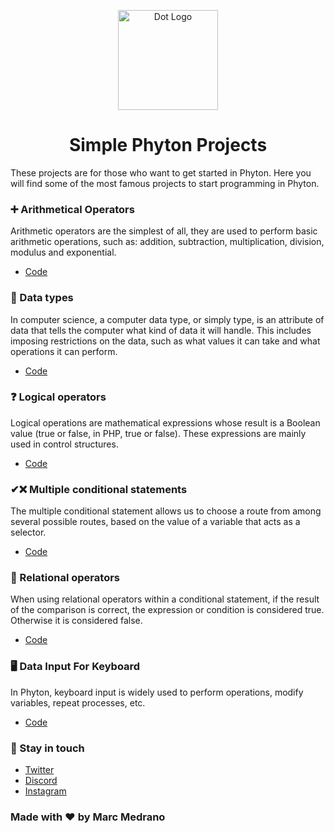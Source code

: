 <p align="center">
<a target="blank"><img src="https://raw.githubusercontent.com/sammwyy/sammwyy/master/skills/python.png" width="160" alt="Dot Logo" /></a>
</a>
<h1 align="center">Simple Phyton Projects</h1>
</p>
These projects are for those who want to get started in Phyton. Here you will find some of the most famous projects to start programming in Phyton. 

### ➕ Arithmetical Operators
Arithmetic operators are the simplest of all, they are used to perform basic arithmetic operations, such as: addition, subtraction, multiplication, division, modulus and exponential. 
- [Code](https://github.com/elmarcz/Simple-Phyton-projects/blob/main/Content/Arithmetic%20operators%20in%20Python.md)

### 📜 Data types
In computer science, a computer data type, or simply type, is an attribute of data that tells the computer what kind of data it will handle. This includes imposing restrictions on the data, such as what values it can take and what operations it can perform. 
- [Code](https://github.com/elmarcz/Data-types-in-Python/blob/main/README.md)

### ❓ Logical operators
Logical operations are mathematical expressions whose result is a Boolean value (true or false, in PHP, true or false). These expressions are mainly used in control structures. 
- [Code](https://github.com/elmarcz/Simple-Phyton-projects/blob/main/Content/Logical%20operations.md)

### ✔❌ Multiple conditional statements
The multiple conditional statement allows us to choose a route from among several possible routes, based on the value of a variable that acts as a selector. 
- [Code](https://github.com/elmarcz/Simple-Phyton-projects/blob/main/Content/elif.py)

### 🧱 Relational operators
When using relational operators within a conditional statement, if the result of the comparison is correct, the expression or condition is considered true. Otherwise it is considered false.
- [Code](https://github.com/elmarcz/Simple-Phyton-projects/blob/main/Content/Relational%20operators.md)

### 🖥 Data Input For Keyboard
In Phyton, keyboard input is widely used to perform operations, modify variables, repeat processes, etc.
- [Code](https://github.com/elmarcz/Simple-Phyton-projects/blob/main/Content/Data%20input%20from%20the%20keyboard.py)

### 👤 Stay in touch
- [Twitter](https://twitter.com/MarcMedrano15)
- [Discord](https://discord.com/invite/zPSYDGVXxx)
- [Instagram](https://www.instagram.com/marcmedranoz/)

### Made with ❤ by Marc Medrano

